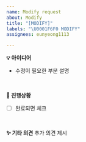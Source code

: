 ```yaml
---
name: Modify request
about: Modify
title: "[MODIFY]"
labels: "\U0001F6F0️ MODIFY"
assignees: eunyeong1113

---
```


**💡 아이디어**
- 수정이 필요한 부분 설명
<br>

**📌 진행상황**
- [ ] 완료되면 체크
<br>

**✨ 기타 의견**
추가 의견 제시
<br>
